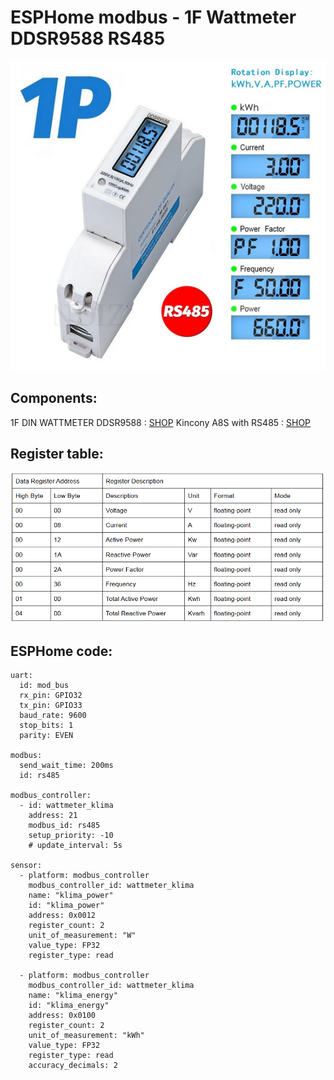 # ESPHome modbus - 1F Wattmeter DDSR9588 RS485

![Schema](https://github.com/peca2345/ESPHome-modbus-1F-wattmeter-DDSR9588/blob/main/IMG/1fwattmeter_b.png?raw=true)

## Components:
1F DIN WATTMETER DDSR9588 : [SHOP](https://www.aliexpress.com/i/4001201973679.html) 
Kincony A8S with RS485 : [SHOP](https://www.aliexpress.com/item/1005004345158143.html) 

## Register table:
![table](https://github.com/peca2345/ESPHome-modbus-1F-wattmeter-DDSR9588/blob/main/IMG/registers.png?raw=true)

## ESPHome code:
```
uart:
  id: mod_bus
  rx_pin: GPIO32
  tx_pin: GPIO33
  baud_rate: 9600
  stop_bits: 1
  parity: EVEN

modbus:
  send_wait_time: 200ms
  id: rs485

modbus_controller:
  - id: wattmeter_klima
    address: 21
    modbus_id: rs485
    setup_priority: -10
    # update_interval: 5s

sensor:
  - platform: modbus_controller
    modbus_controller_id: wattmeter_klima
    name: "klima_power"
    id: "klima_power"
    address: 0x0012
    register_count: 2
    unit_of_measurement: "W"
    value_type: FP32
    register_type: read

  - platform: modbus_controller
    modbus_controller_id: wattmeter_klima
    name: "klima_energy"
    id: "klima_energy"
    address: 0x0100
    register_count: 2
    unit_of_measurement: "kWh"
    value_type: FP32
    register_type: read
    accuracy_decimals: 2
```    
